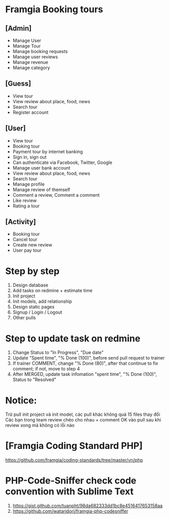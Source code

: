 # Framgia Booking tours

## [Admin]
- Manage User
- Manage Tour
- Manage booking requests
- Manage user reviews
- Manage revenue
- Manage category

## [Guess]
- View tour
- View review about place, food, news 
- Search tour
- Register account

## [User]
- View tour
- Booking tour
- Payment tour by internet banking
- Sign in, sign out
- Can authenticate via Facebook, Twitter, Google
- Manage user bank account
- View review about place, food, news 
- Search tour
- Manage profile
- Manage review of themself
- Comment a review, Comment a comment
- Like review
- Rating a tour

## [Activity]
- Booking tour
- Cancel tour
- Create new review
- User pay tour

# Step by step
1. Design database
2. Add tasks on redmine + estimate time
3. Init project
4. Init models, add relationship
5. Design static pages
6. Signup / Login / Logout
7. Other pulls

# Step to update task on redmine
1. Change Status to "In Progress", "Due date"
2. Update  "Spent time", "% Done (100)",  before send pull request to trainer 
3. If trainer COMMENT, change "% Done (80)", after that continue to fix comment; if not, move to step 4
4. After MERGED, update task infomation "spent time", "% Done (100)", Status to "Resolved" 

# Notice: 
Trừ pull init project và init model, các pull khác không quá 15 files thay đổi
Các bạn trong team review chéo cho nhau + comment OK vào pull sau khi review xong mà không có lỗi nào

# [Framgia Coding Standard PHP]
https://github.com/framgia/coding-standards/tree/master/vn/php

# PHP-Code-Sniffer check code convention with Sublime Text 
1. https://gist.github.com/tuanpht/98da682333dd1bc8e4516417653158aa 
2. https://github.com/wataridori/framgia-php-codesniffer
